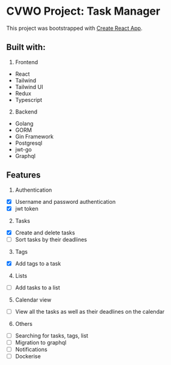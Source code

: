 # CVWO Project: Task Manager

This project was bootstrapped with [Create React App](https://github.com/facebook/create-react-app).

## Built with:

1. Frontend

- React
- Tailwind
- Tailwind UI
- Redux
- Typescript

2. Backend

- Golang
- GORM
- Gin Framework
- Postgresql
- jwt-go
- Graphql

## Features

1. Authentication

- [x] Username and password authentication
- [x] jwt token

2. Tasks

- [x] Create and delete tasks
- [ ] Sort tasks by their deadlines

3. Tags

- [x] Add tags to a task

4. Lists

- [ ] Add tasks to a list

5. Calendar view

- [ ] View all the tasks as well as their deadlines on the calendar

6. Others

- [ ] Searching for tasks, tags, list
- [ ] Migration to graphql
- [ ] Notifications
- [ ] Dockerise
